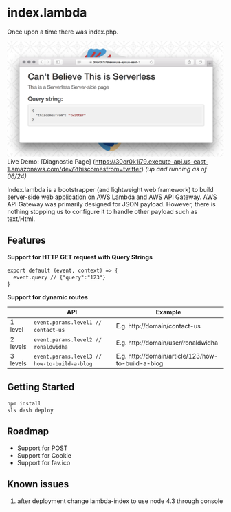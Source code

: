 index.lambda
============
Once upon a time there was index.php.

![index.lambda diagnostic page](https://raw.githubusercontent.com/ronaldwidha/index.lambda/master/other/img/demo-screenshot.png)
Live Demo: [Diagnostic Page] (https://30or0k1i79.execute-api.us-east-1.amazonaws.com/dev/?thiscomesfrom=twitter) *(up and running as of 06/24)*

Index.lambda is a bootstrapper (and lightweight web framework) to build server-side web application on AWS Lambda and AWS API Gateway. AWS API Gateway was primarily designed for JSON payload. However, there is nothing stopping us to configure it to handle other payload such as text/Html.

Features
--------

**Support for HTTP GET request with Query Strings**

```
export default (event, context) => {
  event.query // {"query":"123"}
}
```

**Support for dynamic routes**


|          | API | Example |
|----------|------------------------------------------------|----------------------------------------------------|
| 1 level  | `event.params.level1 // contact-us`            | E.g. http://domain/contact-us                      |
| 2 levels | `event.params.level2 // ronaldwidha`           | E.g. http://domain/user/ronaldwidha                |
| 3 levels | `event.params.level3 // how-to-build-a-blog`   | E.g. http://domain/article/123/how-to-build-a-blog |

Getting Started
---------------

```
npm install
sls dash deploy
```

Roadmap
-------
- Support for POST
- Support for Cookie
- Support for fav.ico

Known issues
------------
1. after deployment change lambda-index to use node 4.3 through console
